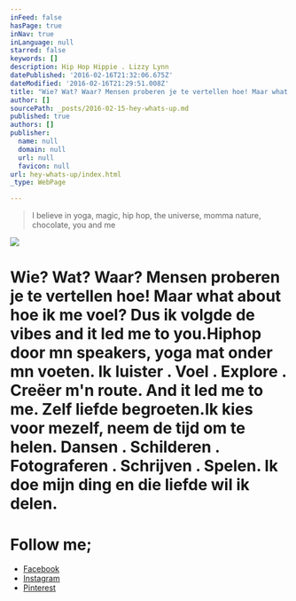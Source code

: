```yaml
---
inFeed: false
hasPage: true
inNav: true
inLanguage: null
starred: false
keywords: []
description: Hip Hop Hippie . Lizzy Lynn
datePublished: '2016-02-16T21:32:06.675Z'
dateModified: '2016-02-16T21:29:51.008Z'
title: "Wie? Wat? Waar? Mensen proberen je te vertellen hoe! Maar what about hoe ik me voel? Dus ik volgde de vibes and it led me to you.Hiphop door mn speakers, yoga mat onder mn voeten. Ik luister . Voel . Explore . Creëer m'n route. And it led me to me. Zelf liefde begroeten.Ik kies voor mezelf, neem de tijd om te helen. Dansen . Schilderen . Fotograferen . Schrijven . Spelen. Ik doe mijn ding en die liefde wil ik delen. "
author: []
sourcePath: _posts/2016-02-15-hey-whats-up.md
published: true
authors: []
publisher:
  name: null
  domain: null
  url: null
  favicon: null
url: hey-whats-up/index.html
_type: WebPage

---
```

> I believe in yoga, magic, hip hop, the universe, momma nature, chocolate, you and me

![](https://the-grid-user-content.s3-us-west-2.amazonaws.com/2c0fb7be-8129-4c67-9cba-02e541ecf8ea.jpg)

# Wie? Wat? Waar? Mensen proberen je te vertellen hoe! Maar what about hoe ik me voel? Dus ik volgde de vibes and it led me to you.Hiphop door mn speakers, yoga mat onder mn voeten. Ik luister . Voel . Explore . Creëer m'n route. And it led me to me. Zelf liefde begroeten.Ik kies voor mezelf, neem de tijd om te helen. Dansen . Schilderen . Fotograferen . Schrijven . Spelen. Ik doe mijn ding en die liefde wil ik delen.

# Follow me;

* [Facebook][0]
* [Instagram][1]
* [Pinterest][2]

[0]: https://www.facebook.com/withthehomies.yoga/?ref=hl
[1]: https://www.instagram.com/withthehomies.yoga/
[2]: https://nl.pinterest.com/lizzylynnn/
